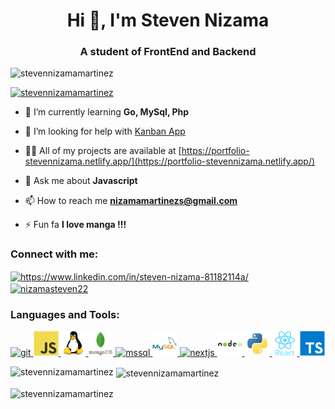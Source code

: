 <h1 align="center">Hi 👋, I'm Steven Nizama</h1>
<h3 align="center">A student of FrontEnd and Backend</h3>

<p align="left"> <img src="https://komarev.com/ghpvc/?username=stevennizamamartinez&label=Profile%20views&color=0e75b6&style=flat" alt="stevennizamamartinez" /> </p>

<p align="left"> <a href="https://github.com/ryo-ma/github-profile-trophy"><img src="https://github-profile-trophy.vercel.app/?username=stevennizamamartinez" alt="stevennizamamartinez" /></a> </p>

- 🌱 I’m currently learning **Go, MySql, Php**

- 🤝 I’m looking for help with [Kanban App](https://github.com/StevenNizamaMartinez/kanban-app)

- 👨‍💻 All of my projects are available at [https://portfolio-stevennizama.netlify.app/](https://portfolio-stevennizama.netlify.app/)

- 💬 Ask me about **Javascript**

- 📫 How to reach me **nizamamartinezs@gmail.com**

- ⚡ Fun fa **I love manga !!!**

<h3 align="left">Connect with me:</h3>
<p align="left">
<a href="https://www.linkedin.com/in/steven-nizama-81182114a/" target="blank"><img align="center" src="https://raw.githubusercontent.com/rahuldkjain/github-profile-readme-generator/master/src/images/icons/Social/linked-in-alt.svg" alt="https://www.linkedin.com/in/steven-nizama-81182114a/" height="30" width="40" /></a>
<a href="https://instagram.com/nizamasteven22" target="blank"><img align="center" src="https://raw.githubusercontent.com/rahuldkjain/github-profile-readme-generator/master/src/images/icons/Social/instagram.svg" alt="nizamasteven22" height="30" width="40" /></a>
</p>

<h3 align="left">Languages and Tools:</h3>
<p align="left"> <a href="https://git-scm.com/" target="_blank" rel="noreferrer"> <img src="https://www.vectorlogo.zone/logos/git-scm/git-scm-icon.svg" alt="git" width="40" height="40"/> </a> <a href="https://developer.mozilla.org/en-US/docs/Web/JavaScript" target="_blank" rel="noreferrer"> <img src="https://raw.githubusercontent.com/devicons/devicon/master/icons/javascript/javascript-original.svg" alt="javascript" width="40" height="40"/> </a> <a href="https://www.linux.org/" target="_blank" rel="noreferrer"> <img src="https://raw.githubusercontent.com/devicons/devicon/master/icons/linux/linux-original.svg" alt="linux" width="40" height="40"/> </a> <a href="https://www.mongodb.com/" target="_blank" rel="noreferrer"> <img src="https://raw.githubusercontent.com/devicons/devicon/master/icons/mongodb/mongodb-original-wordmark.svg" alt="mongodb" width="40" height="40"/> </a> <a href="https://www.microsoft.com/en-us/sql-server" target="_blank" rel="noreferrer"> <img src="https://www.svgrepo.com/show/303229/microsoft-sql-server-logo.svg" alt="mssql" width="40" height="40"/> </a> <a href="https://www.mysql.com/" target="_blank" rel="noreferrer"> <img src="https://raw.githubusercontent.com/devicons/devicon/master/icons/mysql/mysql-original-wordmark.svg" alt="mysql" width="40" height="40"/> </a> <a href="https://nextjs.org/" target="_blank" rel="noreferrer"> <img src="https://cdn.worldvectorlogo.com/logos/nextjs-2.svg" alt="nextjs" width="40" height="40"/> </a> <a href="https://nodejs.org" target="_blank" rel="noreferrer"> <img src="https://raw.githubusercontent.com/devicons/devicon/master/icons/nodejs/nodejs-original-wordmark.svg" alt="nodejs" width="40" height="40"/> </a> <a href="https://www.python.org" target="_blank" rel="noreferrer"> <img src="https://raw.githubusercontent.com/devicons/devicon/master/icons/python/python-original.svg" alt="python" width="40" height="40"/> </a> <a href="https://reactjs.org/" target="_blank" rel="noreferrer"> <img src="https://raw.githubusercontent.com/devicons/devicon/master/icons/react/react-original-wordmark.svg" alt="react" width="40" height="40"/> </a> <a href="https://www.typescriptlang.org/" target="_blank" rel="noreferrer"> <img src="https://raw.githubusercontent.com/devicons/devicon/master/icons/typescript/typescript-original.svg" alt="typescript" width="40" height="40"/> </a> </p>

<p><img align="left" src="https://github-readme-stats.vercel.app/api/top-langs?username=stevennizamamartinez&show_icons=true&locale=en&layout=compact" alt="stevennizamamartinez" /></p>

<p>&nbsp;<img align="center" src="https://github-readme-stats.vercel.app/api?username=stevennizamamartinez&show_icons=true&locale=en" alt="stevennizamamartinez" /></p>

<p><img align="center" src="https://github-readme-streak-stats.herokuapp.com/?user=stevennizamamartinez&" alt="stevennizamamartinez" /></p>

